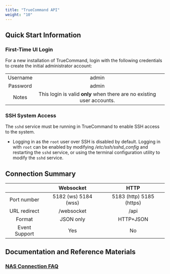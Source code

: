 ```yaml
---
title: "TrueCommand API"
weight: "10"
---
```


## Quick Start Information

### First-Time UI Login
For a new installation of TrueCommand, login with the following credentials to create the initial administrator account:

|  |  |  |
|:---:|:---:|:---:|
| Username | admin | |
| Password | admin | |
| Notes | This login is valid **only** when there are no existing user accounts. | |

### SSH System Access
The `sshd` service must be running in TrueCommand to enable SSH access to the system.

* Logging in as the `root` user over SSH is disabled by default. Logging in with `root` can be enabled by modifying */etc/ssh/sshd_config* and restarting the `sshd` service, or using the terminal configuration utility to modify the `sshd` service.

## Connection Summary
|  | Websocket | HTTP |
|:---:|:---:|:---:|
| Port number| 5182 (ws) 5184 (wss) | 5183 (http) 5185 (https) |
| URL redirect | /websocket | /api |
|Format | JSON only | HTTP+JSON |
|Event Support| Yes | No |

## Documentation and Reference Materials
### [NAS Connection FAQ](faq/)
